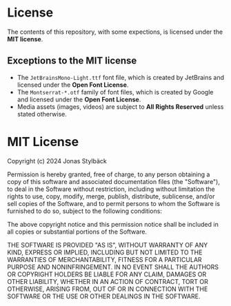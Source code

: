 # License
The contents of this repository, with some expections, is licensed under the **MIT license**.

## Exceptions to the MIT license
- The `JetBrainsMono-Light.ttf` font file, which is created by JetBrains and licensed under the **Open Font License**.
- The `Montserrat-*.otf` family of font files, which is created by Google and licensed under the **Open Font License**.
- Media assets (images, videos) are subject to **All Rights Reserved** unless stated otherwise.

# MIT License
Copyright (c) 2024 Jonas Stylbäck

Permission is hereby granted, free of charge, to any person obtaining a copy
of this software and associated documentation files (the "Software"), to deal
in the Software without restriction, including without limitation the rights
to use, copy, modify, merge, publish, distribute, sublicense, and/or sell
copies of the Software, and to permit persons to whom the Software is
furnished to do so, subject to the following conditions:

The above copyright notice and this permission notice shall be included in all
copies or substantial portions of the Software.

THE SOFTWARE IS PROVIDED "AS IS", WITHOUT WARRANTY OF ANY KIND, EXPRESS OR
IMPLIED, INCLUDING BUT NOT LIMITED TO THE WARRANTIES OF MERCHANTABILITY,
FITNESS FOR A PARTICULAR PURPOSE AND NONINFRINGEMENT. IN NO EVENT SHALL THE
AUTHORS OR COPYRIGHT HOLDERS BE LIABLE FOR ANY CLAIM, DAMAGES OR OTHER
LIABILITY, WHETHER IN AN ACTION OF CONTRACT, TORT OR OTHERWISE, ARISING FROM,
OUT OF OR IN CONNECTION WITH THE SOFTWARE OR THE USE OR OTHER DEALINGS IN THE
SOFTWARE.